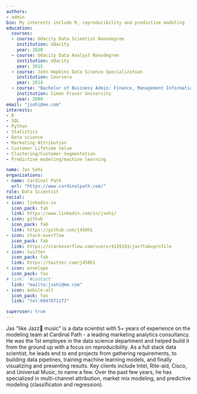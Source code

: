 ```yaml
---
authors:
- admin
bio: My interests include R, reproducibility and predictive modeling
education:
  courses:
  - course: Udacity Data Scientist Nanodegree
    institution: Udacity
    year: 2020
  - course: Udacity Data Analyst Nanodegree
    institution: Udacity
    year: 2015
  - course: John Hopkins Data Science Specialization
    institution: Coursera
    year: 2014
  - course: "Bachelor of Business Admin: Finance, Management Information Systems, and Entrepreneurship"
    institution: Simon Fraser University
    year: 2009
email: "jsohi@me.com"
interests:
- R
- SQL
- Python
- Statistics
- Data science
- Marketing Attribution
- Customer Lifetime Value
- Clustering/Customer Segmentation
- Predictive modeling/machine learning

name: Jas Sohi
organizations:
- name: Cardinal Path
  url: "https://www.cardinalpath.com/"
role: Data Scientist
social:
- icon: linkedin-in
  icon_pack: fab
  link: https://www.linkedin.com/in/jsohi/
- icon: github
  icon_pack: fab
  link: https://github.com/j450h1
- icon: stack-overflow
  icon_pack: fab
  link: https://stackoverflow.com/users/4119193/jas?tab=profile
- icon: twitter
  icon_pack: fab
  link: https://twitter.com/j450h1
- icon: envelope
  icon_pack: fas
# link: '#contact'
  link: "mailto:jsohi@me.com"
- icon: mobile-alt
  icon_pack: fas
  link: "tel:6047871173"

superuser: true
---
```


Jas "like Jazz🎺 music" is a data scientist with 5+ years of experience on the modeling team at Cardinal Path - a leading marketing analytics consultancy. He was the 1st employee in the data science department and helped build it from the ground up with a focus on reproducibility. As a full stack data scientist, he leads end to end projects from gathering requirements, to building data pipelines, training machine learning models, and finally visualizing and presenting results. Key clients include Intel, Rite-aid, Cisco, and Universal Music, to name a few. Over the past few years, he has specialized in multi-channel attribution, market mix modeling, and predictive modeling (classificaton and regression).
